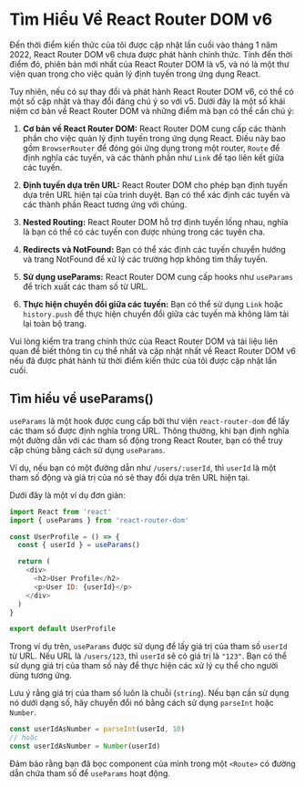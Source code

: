 # Tìm Hiểu Về React Router DOM v6

Đến thời điểm kiến thức của tôi được cập nhật lần cuối vào tháng 1 năm 2022, React Router DOM v6 chưa được phát hành chính thức. Tính đến thời điểm đó, phiên bản mới nhất của React Router DOM là v5, và nó là một thư viện quan trọng cho việc quản lý định tuyến trong ứng dụng React.

Tuy nhiên, nếu có sự thay đổi và phát hành React Router DOM v6, có thể có một số cập nhật và thay đổi đáng chú ý so với v5. Dưới đây là một số khái niệm cơ bản về React Router DOM và những điểm mà bạn có thể cần chú ý:

1. **Cơ bản về React Router DOM:** React Router DOM cung cấp các thành phần cho việc quản lý định tuyến trong ứng dụng React. Điều này bao gồm `BrowserRouter` để đóng gói ứng dụng trong một router, `Route` để định nghĩa các tuyến, và các thành phần như `Link` để tạo liên kết giữa các tuyến.

2. **Định tuyến dựa trên URL:** React Router DOM cho phép bạn định tuyến dựa trên URL hiện tại của trình duyệt. Bạn có thể xác định các tuyến và các thành phần React tương ứng với chúng.

3. **Nested Routing:** React Router DOM hỗ trợ định tuyến lồng nhau, nghĩa là bạn có thể có các tuyến con được nhúng trong các tuyến cha.

4. **Redirects và NotFound:** Bạn có thể xác định các tuyến chuyển hướng và trang NotFound để xử lý các trường hợp không tìm thấy tuyến.

5. **Sử dụng useParams:** React Router DOM cung cấp hooks như `useParams` để trích xuất các tham số từ URL.

6. **Thực hiện chuyển đổi giữa các tuyến:** Bạn có thể sử dụng `Link` hoặc `history.push` để thực hiện chuyển đổi giữa các tuyến mà không làm tải lại toàn bộ trang.

Vui lòng kiểm tra trang chính thức của React Router DOM và tài liệu liên quan để biết thông tin cụ thể nhất và cập nhật nhất về React Router DOM v6 nếu đã được phát hành từ thời điểm kiến thức của tôi được cập nhật lần cuối.

## Tìm hiểu về useParams()

`useParams` là một hook được cung cấp bởi thư viện `react-router-dom` để lấy các tham số được định nghĩa trong URL. Thông thường, khi bạn định nghĩa một đường dẫn với các tham số động trong React Router, bạn có thể truy cập chúng bằng cách sử dụng `useParams`.

Ví dụ, nếu bạn có một đường dẫn như `/users/:userId`, thì `userId` là một tham số động và giá trị của nó sẽ thay đổi dựa trên URL hiện tại.

Dưới đây là một ví dụ đơn giản:

```js
import React from 'react'
import { useParams } from 'react-router-dom'

const UserProfile = () => {
  const { userId } = useParams()

  return (
    <div>
      <h2>User Profile</h2>
      <p>User ID: {userId}</p>
    </div>
  )
}

export default UserProfile
```

Trong ví dụ trên, `useParams` được sử dụng để lấy giá trị của tham số `userId` từ URL. Nếu URL là `/users/123`, thì `userId` sẽ có giá trị là `"123"`. Bạn có thể sử dụng giá trị của tham số này để thực hiện các xử lý cụ thể cho người dùng tương ứng.

Lưu ý rằng giá trị của tham số luôn là chuỗi (`string`). Nếu bạn cần sử dụng nó dưới dạng số, hãy chuyển đổi nó bằng cách sử dụng `parseInt` hoặc `Number`.

```js
const userIdAsNumber = parseInt(userId, 10)
// hoặc
const userIdAsNumber = Number(userId)
```

Đảm bảo rằng bạn đã bọc component của mình trong một `<Route>` có đường dẫn chứa tham số để `useParams` hoạt động.
